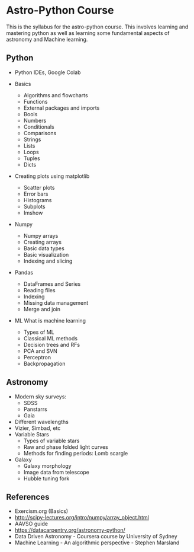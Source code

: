 # Astro-Python Course

This is the syllabus for the astro-python course. This involves learning and mastering python as well as learning some fundamental aspects of astronomy and Machine learning.

 ## Python

 + Python IDEs,  Google Colab
 + Basics
   + Algorithms and flowcharts
   + Functions
   + External packages and imports
   + Bools
   + Numbers
   + Conditionals
   + Comparisons
   + Strings
   + Lists
   + Loops
   + Tuples
   + Dicts

 + Creating plots using matplotlib
     + Scatter plots
     + Error bars
     + Histograms
     + Subplots
     + Imshow


+ Numpy
    + Numpy arrays
    + Creating arrays
    + Basic data types
    + Basic visualization
    + Indexing and slicing

+  Pandas
    + DataFrames and Series
    + Reading files
    + Indexing
    + Missing data management
    + Merge and join

+ ML
    What is machine learning
     + Types of ML
     + Classical ML methods
     + Decision trees and RFs
     + PCA and SVN
     + Perceptron
     + Backpropagation

## Astronomy

+ Modern sky surveys:
    + SDSS
    + Panstarrs
    + Gaia
+ Different wavelengths
+ Vizier, Simbad, etc
+ Variable Stars
    + Types of variable stars
    + Raw and phase folded light curves
    + Methods for finding periods: Lomb scargle
+ Galaxy
    + Galaxy morphology
    + Image data from telescope
    + Hubble tuning fork

## References

+ Exercism.org (Basics)
+ http://scipy-lectures.org/intro/numpy/array_object.html
+ AAVSO guide
+ https://datacarpentry.org/astronomy-python/
+ Data Driven Astronomy - Coursera course by University of Sydney
+ Machine Learning - An algorithmic perspective - Stephen Marsland

